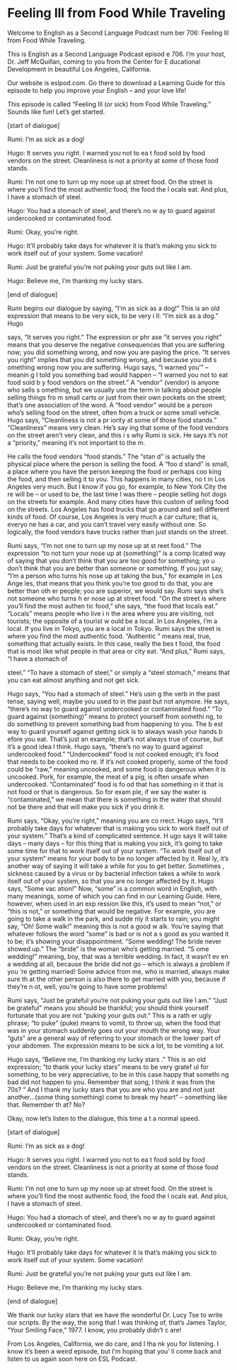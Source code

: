 # Feeling Ill from Food While Traveling

Welcome to English as a Second Language Podcast num ber 706: Feeling Ill from Food While Traveling.

This is English as a Second Language Podcast episod e 706.  I’m your host, Dr. Jeff McQuillan, coming to you from the Center for E ducational Development in beautiful Los Angeles, California.

Our website is eslpod.com.  Go there to download a Learning Guide for this episode to help you improve your English – and your  love life!

This episode is called “Feeling Ill (or sick) from Food While Traveling.”  Sounds like fun!  Let’s get started.

[start of dialogue]

Rumi:  I’m as sick as a dog!

Hugo:  It serves you right.  I warned you not to ea t food sold by food vendors on the street.  Cleanliness is not a priority at some of those food stands.

Rumi:  I’m not one to turn up my nose up at street food.  On the street is where you’ll find the most authentic food, the food the l ocals eat.  And plus, I have a stomach of steel.

Hugo:  You had a stomach of steel, and there’s no w ay to guard against undercooked or contaminated food.

Rumi:  Okay, you’re right.

Hugo:  It’ll probably take days for whatever it is that’s making you sick to work itself out of your system.  Some vacation!

Rumi:  Just be grateful you’re not puking your guts  out like I am.

Hugo:  Believe me, I’m thanking my lucky stars.

[end of dialogue]

Rumi begins our dialogue by saying, “I’m as sick as  a dog!”  This is an old expression that means to be very sick, to be very i ll: “I’m sick as a dog.”  Hugo

says, “It serves you right.”  The expression or phr ase “it serves you right” means that you deserve the negative consequences that you  are suffering now; you did something wrong, and now you are paying the price.  “It serves you right” implies that you did something wrong, and because you did s omething wrong now you are suffering.  Hugo says, “I warned you’” – meanin g I told you something bad would happen – “I warned you not to eat food sold b y food vendors on the street.”  A “vendor” (vendor) is anyone who sells s omething, but we usually use the term in talking about people selling things fro m small carts or just from their own pockets on the street; that’s one association of the word.  A “food vendor” would be a person who’s selling food on the street,  often from a truck or some small vehicle.  Hugo says, “Cleanliness is not a pr iority at some of those food stands.”  “Cleanliness” means very clean.  He’s say ing that some of the food vendors on the street aren’t very clean, and this i s why Rumi is sick.  He says it’s not a “priority,” meaning it’s not important to the m.

He calls the food vendors “food stands.”  The “stan d” is actually the physical place where the person is selling the food.  A “foo d stand” is small, a place where you have the person keeping the food or perhaps coo king the food, and then selling it to you.  This happens in many cities, no t in Los Angeles very much.  But I know if you go, for example, to New York City the re will be – or used to be, the last time I was there – people selling hot dogs on the streets for example.  And many cities have this custom of selling food on the  streets.  Los Angeles has food trucks that go around and sell different kinds  of food.  Of course, Los Angeles is very much a car culture; that is, everyo ne has a car, and you can’t travel very easily without one.  So logically, the food vendors have trucks rather than just stands on the street.

Rumi says, “I’m not one to turn up my nose up at st reet food.”  The expression “to not turn your nose up at (something)” is a comp licated way of saying that you don’t think that you are too good for something; yo u don’t think that you are better than someone or something.  If you just say,  “I’m a person who turns his nose up at taking the bus,” for example in Los Ange les, that means that you think you’re too good to do that, you are better than oth er people; you are superior, we would say.  Rumi says she’s not someone who turns h er nose up at street food. “On the street is where you’ll find the most authen tic food,” she says, “the food that locals eat.”  “Locals” means people who live i n the area where you are visiting, not tourists; the opposite of a tourist w ould be a local.  In Los Angeles, I’m a local.  If you live in Tokyo, you are a local  in Tokyo.  Rumi says the street is where you find the most authentic food.  “Authentic ” means real, true, something that actually exists.  In this case, really the bes t food, the food that is most like what people in that area or city eat.  “And plus,” Rumi says, “I have a stomach of

steel.”  “To have a stomach of steel,” or simply a “steel stomach,” means that you can eat almost anything and not get sick.

Hugo says, “You had a stomach of steel.”  He’s usin g the verb in the past tense, saying well, maybe you used to in the past but not anymore.  He says, “there’s no way to guard against undercooked or contaminated  food.”  “To guard against (something)” means to protect yourself from somethi ng, to do something to prevent something bad from happening to you.  The b est way to guard yourself against getting sick is to always wash your hands b efore you eat.  That’s just an example; that’s not always true of course, but it’s  a good idea I think.  Hugo says, “there’s no way to guard against undercooked food.”   “Undercooked” food is not cooked enough; it’s food that needs to be cooked mo re.  If it’s not cooked properly, some of the food could be “raw,” meaning uncooked, and some food is dangerous when it is uncooked.  Pork, for example, the meat of a pig, is often unsafe when undercooked.  “Contaminated” food is fo od that has something in it that is not food or that is dangerous.  So for exam ple, if we say the water is “contaminated,” we mean that there is something in the water that should not be there and that will make you sick if you drink it.

Rumi says, “Okay, you’re right,” meaning you are co rrect.  Hugo says, “It’ll probably take days for whatever that is making you sick to work itself out of your system.”  That’s a kind of complicated sentence.  H ugo says it will take days – many days – for this thing that is making you sick,  it’s going to take some time for that to work itself out of your system.  “To work itself out of your system” means for your body to be no longer affected by it.  Real ly, it’s another way of saying it will take a while for you to get better.  Sometimes , sickness caused by a virus or by bacterial infection takes a while to work itself  out of your system, so that you are no longer affected by it.  Hugo says, “Some vac ation!”  Now, “some” is a common word in English, with many meanings, some of  which you can find in our Learning Guide.  Here, however, when used in an exp ression like this, it’s used to mean “not,” or “this is not,” or something that would be negative.  For example, you are going to take a walk in the park, and sudde nly it starts to rain; you might say, “Oh!  Some walk!” meaning this is not a good w alk.  You’re saying that whatever follows the word “some” is bad or is not a s good as you wanted it to be; it’s showing your disappointment.  “Some wedding!  The bride never showed up.” The “bride” is the woman who’s getting married.  “S ome wedding!” meaning, boy, that was a terrible wedding.  In fact, it wasn’t ev en a wedding at all, because the bride did not go – which is always a problem if you ’re getting married!  Some advice from me, who is married, always make sure th at the other person is also there to get married with you, because if they’re n ot, well, you’re going to have some problems!

Rumi says, “Just be grateful you’re not puking your  guts out like I am.”  “Just be grateful” means you should be thankful; you should think yourself fortunate that you are not “puking your guts out.”  This is a rath er ugly phrase; “to puke” (puke) means to vomit, to throw up, when the food that was  in your stomach suddenly goes out your mouth the wrong way.  Your “guts” are  a general way of referring to your stomach or the lower part of your abdomen.  The expression means to be sick a lot, to be vomiting a lot.

Hugo says, “Believe me, I’m thanking my lucky stars .”  This is an old expression; “to thank your lucky stars” means to be very gratef ul for something, to be very appreciative, to be in this case happy that somethi ng bad did not happen to you. Remember that song, I think it was from the 70s?  “ And I thank my lucky stars that you are who you are and not just another…(some thing something) come to break my heart” – something like that.  Remember th at?  No?

Okay, now let’s listen to the dialogue, this time a t a normal speed.

[start of dialogue]

Rumi:  I’m as sick as a dog!

Hugo:  It serves you right.  I warned you not to ea t food sold by food vendors on the street.  Cleanliness is not a priority at some of those food stands.

Rumi:  I’m not one to turn up my nose up at street food.  On the street is where you’ll find the most authentic food, the food the l ocals eat.  And plus, I have a stomach of steel.

Hugo:  You had a stomach of steel, and there’s no w ay to guard against undercooked or contaminated food.

Rumi:  Okay, you’re right.

Hugo:  It’ll probably take days for whatever it is that’s making you sick to work itself out of your system.  Some vacation!

Rumi:  Just be grateful you’re not puking your guts  out like I am.

Hugo:  Believe me, I’m thanking my lucky stars.

[end of dialogue]

We thank our lucky stars that we have the wonderful  Dr. Lucy Tse to write our scripts.  By the way, the song that I was thinking of, that’s James Taylor, “Your Smiling Face,” 1977.  I know, you probably didn’t c are!

From Los Angeles, California, we do care, and I tha nk you for listening.  I know it’s been a weird episode, but I’m hoping that you’ ll come back and listen to us again soon here on ESL Podcast.



